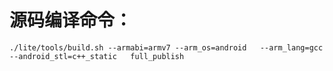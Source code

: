# 源码编译命令：
```shell
./lite/tools/build.sh --armabi=armv7 --arm_os=android   --arm_lang=gcc  --android_stl=c++_static   full_publish
```
